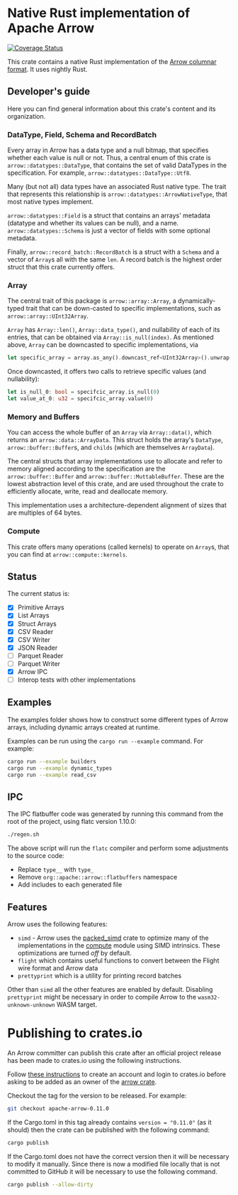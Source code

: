 <!---
  Licensed to the Apache Software Foundation (ASF) under one
  or more contributor license agreements.  See the NOTICE file
  distributed with this work for additional information
  regarding copyright ownership.  The ASF licenses this file
  to you under the Apache License, Version 2.0 (the
  "License"); you may not use this file except in compliance
  with the License.  You may obtain a copy of the License at

    http://www.apache.org/licenses/LICENSE-2.0

  Unless required by applicable law or agreed to in writing,
  software distributed under the License is distributed on an
  "AS IS" BASIS, WITHOUT WARRANTIES OR CONDITIONS OF ANY
  KIND, either express or implied.  See the License for the
  specific language governing permissions and limitations
  under the License.
-->

# Native Rust implementation of Apache Arrow

[![Coverage Status](https://coveralls.io/repos/github/apache/arrow/badge.svg)](https://coveralls.io/github/apache/arrow)

This crate contains a native Rust implementation of the [Arrow columnar format](https://arrow.apache.org/docs/format/Columnar.html). It uses nightly Rust.

## Developer's guide

Here you can find general information about this crate's content and its organization.

### DataType, Field, Schema and RecordBatch

Every array in Arrow has a data type and a null bitmap, that specifies whether each value is null or not.
Thus, a central enum of this crate is `arrow::datatypes::DataType`, that contains the set of valid
DataTypes in the specification. For example, `arrow::datatypes::DataType::Utf8`.

Many (but not all) data types have an associated Rust native type. The trait that represents 
this relationship is `arrow::datatypes::ArrowNativeType`, that most native types implement.

`arrow::datatypes::Field` is a struct that contains an arrays' metadata (datatype and whether its values
can be null), and a name. `arrow::datatypes::Schema` is just a vector of fields with some optional metadata.

Finally, `arrow::record_batch::RecordBatch` is a struct with a `Schema` and a vector of `Array`s all with the same `len`. A record batch is the highest order struct that this crate currently offers.

### Array

The central trait of this package is `arrow::array::Array`, a dynamically-typed trait that
can be down-casted to specific implementations, such as `arrow::array::UInt32Array`.

`Array` has `Array::len()`, `Array::data_type()`, and nullability of each of its entries, that can be obtained via `Array::is_null(index)`. As mentioned above, `Array` can be downcasted to specific implementations, via

```rust
let specific_array = array.as_any().downcast_ref<UInt32Array>().unwrap();
```

Once downcasted, it offers two calls to retrieve specific values (and nullability):

```rust
let is_null_0: bool = specifcic_array.is_null(0)
let value_at_0: u32 = specifcic_array.value(0)
```

### Memory and Buffers

You can access the whole buffer of an `Array` via `Array::data()`, which returns an `arrow::data::ArrayData`. This struct holds the array's `DataType`, `arrow::buffer::Buffer`s, and `childs` (which are themselves `ArrayData`).

The central structs that array implementations use to allocate and refer to memory
aligned according to the specification are the `arrow::buffer::Buffer` and `arrow::buffer::MuttableBuffer`.
These are the lowest abstraction level of this crate, and are used throughout the crate to 
efficiently allocate, write, read and deallocate memory.

This implementation uses a architecture-dependent alignment of sizes that are multiples of 64 bytes.

### Compute

This crate offers many operations (called kernels) to operate on `Array`s, that you can find at `arrow::compute::kernels`.

## Status

The current status is:

- [x] Primitive Arrays
- [x] List Arrays
- [x] Struct Arrays
- [x] CSV Reader
- [X] CSV Writer
- [X] JSON Reader
- [ ] Parquet Reader
- [ ] Parquet Writer
- [X] Arrow IPC
- [ ] Interop tests with other implementations

## Examples

The examples folder shows how to construct some different types of Arrow
arrays, including dynamic arrays created at runtime.

Examples can be run using the `cargo run --example` command. For example:

```bash
cargo run --example builders
cargo run --example dynamic_types
cargo run --example read_csv
```

## IPC

The IPC flatbuffer code was generated by running this command from the root of the project, using flatc version 1.10.0:

```bash
./regen.sh
```

The above script will run the `flatc` compiler and perform some adjustments to the source code:

- Replace `type__` with `type_`
- Remove `org::apache::arrow::flatbuffers` namespace
- Add includes to each generated file

## Features

Arrow uses the following features:

* `simd` - Arrow uses the [packed_simd](https://crates.io/crates/packed_simd) crate to optimize many of the
 implementations in the [compute](https://github.com/apache/arrow/tree/master/rust/arrow/src/compute) module using SIMD
 intrinsics. These optimizations are turned *off* by default.
* `flight` which contains useful functions to convert between the Flight wire format and Arrow data
* `prettyprint` which is a utility for printing record batches

Other than `simd` all the other features are enabled by default. Disabling `prettyprint` might be necessary in order to
compile Arrow to the `wasm32-unknown-unknown` WASM target.

# Publishing to crates.io

An Arrow committer can publish this crate after an official project release has
been made to crates.io using the following instructions.

Follow [these
instructions](https://doc.rust-lang.org/cargo/reference/publishing.html) to
create an account and login to crates.io before asking to be added as an owner
of the [arrow crate](https://crates.io/crates/arrow).

Checkout the tag for the version to be released. For example:

```bash
git checkout apache-arrow-0.11.0
```

If the Cargo.toml in this tag already contains `version = "0.11.0"` (as it
should) then the crate can be published with the following command:

```bash
cargo publish
```

If the Cargo.toml does not have the correct version then it will be necessary
to modify it manually. Since there is now a modified file locally that is not
committed to GitHub it will be necessary to use the following command.

```bash
cargo publish --allow-dirty
```
